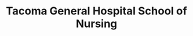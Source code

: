---
layout: repo
title: "Tacoma General Hospital School of Nursing"
id: 25681
permalink: repos/25681/
---